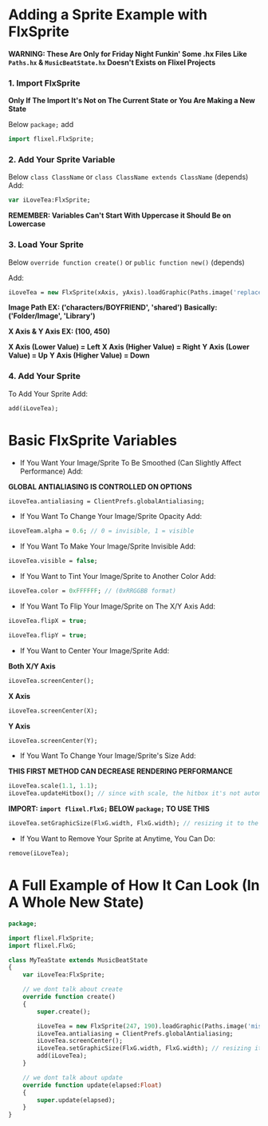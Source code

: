 # Adding a Sprite Example with FlxSprite

**WARNING: These Are Only for Friday Night Funkin' Some .hx Files Like `Paths.hx` & `MusicBeatState.hx` Doesn't Exists on Flixel Projects**

### 1. Import FlxSprite
**Only If The Import It's Not on The Current State or You Are Making a New State**

Below `package;` add

```haxe
import flixel.FlxSprite;
```

### 2. Add Your Sprite Variable
Below `class ClassName` or `class ClassName extends ClassName` (depends)
Add:

```haxe
var iLoveTea:FlxSprite;
```

**REMEMBER: Variables Can't Start With Uppercase it Should Be on Lowercase**

### 3. Load Your Sprite
Below `override function create()` or `public function new()` (depends)

Add:

```haxe
iLoveTea = new FlxSprite(xAxis, yAxis).loadGraphic(Paths.image('replace this for you image path'));
```

**Image Path EX: ('characters/BOYFRIEND', 'shared')**
**Basically: ('Folder/Image', 'Library')**

**X Axis & Y Axis EX: (100, 450)**

**X Axis (Lower Value) = Left**
**X Axis (Higher Value) = Right**
**Y Axis (Lower Value) = Up**
**Y Axis (Higher Value) = Down**

### 4. Add Your Sprite
To Add Your Sprite
Add:

```haxe
add(iLoveTea);
```

# Basic FlxSprite Variables
- If You Want Your Image/Sprite To Be Smoothed (Can Slightly Affect Performance) Add:

**GLOBAL ANTIALIASING IS CONTROLLED ON OPTIONS**
```haxe
iLoveTea.antialiasing = ClientPrefs.globalAntialiasing;
```

- If You Want To Change Your Image/Sprite Opacity Add:

```haxe
iLoveTeam.alpha = 0.6; // 0 = invisible, 1 = visible
```

- If You Want To Make Your Image/Sprite Invisible Add:

```haxe
iLoveTea.visible = false;
```

- If You Want to Tint Your Image/Sprite to Another Color Add:

```haxe
iLoveTea.color = 0xFFFFFF; // (0xRRGGBB format)
```

- If You Want To Flip Your Image/Sprite on The X/Y Axis Add:

```haxe
iLoveTea.flipX = true;
```

```haxe
iLoveTea.flipY = true;
```

- If You Want to Center Your Image/Sprite Add:

**Both X/Y Axis**
```haxe
iLoveTea.screenCenter();
```

**X Axis**
```haxe
iLoveTea.screenCenter(X);
```

**Y Axis**
```haxe
iLoveTea.screenCenter(Y);
```

- If You Want To Change Your Image/Sprite's Size Add:

**THIS FIRST METHOD CAN DECREASE RENDERING PERFORMANCE**
```haxe
iLoveTea.scale(1.1, 1.1);
iLoveTea.updateHitbox(); // since with scale, the hitbox it's not automatically adjusted
```

**IMPORT: `import flixel.FlxG;` BELOW `package;` TO USE THIS**
```haxe
iLoveTea.setGraphicSize(FlxG.width, FlxG.width); // resizing it to the game screen size
```

- If You Want to Remove Your Sprite at Anytime, You Can Do:

```haxe
remove(iLoveTea);
```

# A Full Example of How It Can Look (In A Whole New State)

```haxe
package;

import flixel.FlxSprite;
import flixel.FlxG;

class MyTeaState extends MusicBeatState
{
	var iLoveTea:FlxSprite;

    // we dont talk about create
	override function create()
	{
		super.create();

		iLoveTea = new FlxSprite(247, 190).loadGraphic(Paths.image('miscStuff/teaCup', 'shared'));
		iLoveTea.antialiasing = ClientPrefs.globalAntialiasing;
		iLoveTea.screenCenter();
		iLoveTea.setGraphicSize(FlxG.width, FlxG.width); // resizing it to the game screen size
		add(iLoveTea);
	}

    // we dont talk about update
	override function update(elapsed:Float)
	{
		super.update(elapsed);
	}
}
```
